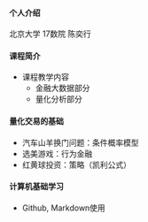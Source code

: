 #### 个人介绍

北京大学 17数院 陈奕行

#### 课程简介

- 课程教学内容
  - 金融大数据部分
  - 量化分析部分

#### 量化交易的基础

- 汽车山羊换门问题：条件概率模型
- 选美游戏：行为金融
- 红黄球投资：策略（凯利公式）

#### 计算机基础学习
- Github, Markdown使用